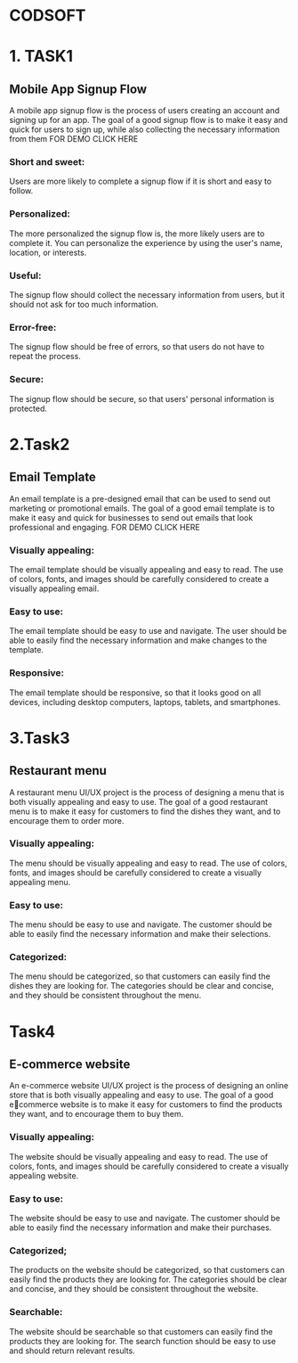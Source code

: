 # CODSOFT
# 1. TASK1
## Mobile App Signup Flow
A mobile app signup flow is the process of users creating an account and signing up for an
app. The goal of a good signup flow is to make it easy and quick for users to sign up, while
also collecting the necessary information from them
FOR DEMO CLICK HERE
### Short and sweet: 
Users are more likely to complete a signup flow if it is short and easy to
follow.
### Personalized: 
The more personalized the signup flow is, the more likely users are to
complete it. You can personalize the experience by using the user's name, location, or
interests.
### Useful: 
The signup flow should collect the necessary information from users, but it should
not ask for too much information.
### Error-free: 
The signup flow should be free of errors, so that users do not have to repeat the
process.
### Secure: 
The signup flow should be secure, so that users' personal information is protected.

# 2.Task2
## Email Template
An email template is a pre-designed email that can be used to send out
marketing or promotional emails. The goal of a good email template is to make it
easy and quick for businesses to send out emails that look professional and
engaging.
FOR DEMO CLICK HERE
### Visually appealing: 
The email template should be visually appealing and easy to read. The
use of colors, fonts, and images should be carefully considered to create a visually
appealing email.
### Easy to use: 
The email template should be easy to use and navigate. The user should be able
to easily find the necessary information and make changes to the template.
### Responsive: 
The email template should be responsive, so that it looks good on all devices,
including desktop computers, laptops, tablets, and smartphones.
# 3.Task3
## Restaurant menu
A restaurant menu UI/UX project is the process of designing a menu that is
both visually appealing and easy to use. The goal of a good restaurant menu
is to make it easy for customers to find the dishes they want, and to
encourage them to order more.
### Visually appealing: 
The menu should be visually appealing and easy to read. The use of
colors, fonts, and images should be carefully considered to create a visually appealing
menu.
### Easy to use: 
The menu should be easy to use and navigate. The customer should be able to
easily find the necessary information and make their selections.
### Categorized: 
The menu should be categorized, so that customers can easily find the dishes
they are looking for. The categories should be clear and concise, and they should be
consistent throughout the menu.

# Task4
## E-commerce website
An e-commerce website UI/UX project is the process of designing an online
store that is both visually appealing and easy to use. The goal of a good ecommerce website is to make it easy for customers to find the products
they want, and to encourage them to buy them.
### Visually appealing: 
The website should be visually appealing and easy to read. The use of colors,
fonts, and images should be carefully considered to create a visually appealing website.
### Easy to use: 
The website should be easy to use and navigate. The customer should be able to easily
find the necessary information and make their purchases.
### Categorized; 
The products on the website should be categorized, so that customers can easily find
the products they are looking for. The categories should be clear and concise, and they should be
consistent throughout the website.
### Searchable: 
The website should be searchable so that customers can easily find the products they
are looking for. The search function should be easy to use and should return relevant results.
